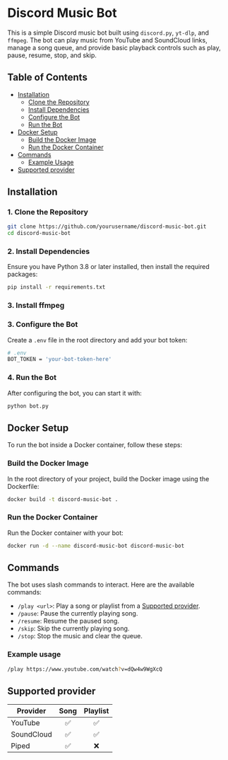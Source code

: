 # Discord Music Bot

This is a simple Discord music bot built using `discord.py`, `yt-dlp`, and `ffmpeg`. The bot can play music from YouTube and SoundCloud links, manage a song queue, and provide basic playback controls such as play, pause, resume, stop, and skip.


## Table of Contents

- [Installation](#installation)
  - [Clone the Repository](#1-clone-the-repository)
  - [Install Dependencies](#2-install-dependencies)
  - [Configure the Bot](#3-configure-the-bot)
  - [Run the Bot](#4-run-the-bot)
- [Docker Setup](#docker-setup)
  - [Build the Docker Image](#1-build-the-docker-image)
  - [Run the Docker Container](#2-run-the-docker-container)
- [Commands](#commands)
  - [Example Usage](#example-usage)
- [Supported provider](#supported-provider)

## Installation

### 1. Clone the Repository

```bash
git clone https://github.com/yourusername/discord-music-bot.git
cd discord-music-bot
```

### 2. Install Dependencies

Ensure you have Python 3.8 or later installed, then install the required packages:

```bash
pip install -r requirements.txt
```

### 3. Install ffmpeg

### 3. Configure the Bot

Create a ``.env`` file in the root directory and add your bot token:

```bash
# .env
BOT_TOKEN = 'your-bot-token-here'
```

### 4. Run the Bot

After configuring the bot, you can start it with:

```bash
python bot.py
```

## Docker Setup

To run the bot inside a Docker container, follow these steps:

### Build the Docker Image
In the root directory of your project, build the Docker image using the Dockerfile:

```bash
docker build -t discord-music-bot .
```

### Run the Docker Container
Run the Docker container with your bot:

```bash
docker run -d --name discord-music-bot discord-music-bot
```

## Commands

The bot uses slash commands to interact. Here are the available commands:

- ``/play <url>``: Play a song or playlist from a [Supported provider](#supported-provider).
- ``/pause``: Pause the currently playing song.
- ``/resume``: Resume the paused song.
- ``/skip``: Skip the currently playing song.
- ``/stop``: Stop the music and clear the queue.

### Example usage

```bash
/play https://www.youtube.com/watch?v=dQw4w9WgXcQ
```

## Supported provider

| Provider   | Song   | Playlist |
|------------|:------:|:----------:|
| YouTube    | ✅    | ✅       |
| SoundCloud | ✅    | ✅       |
| Piped      | ✅    | ❌       |
